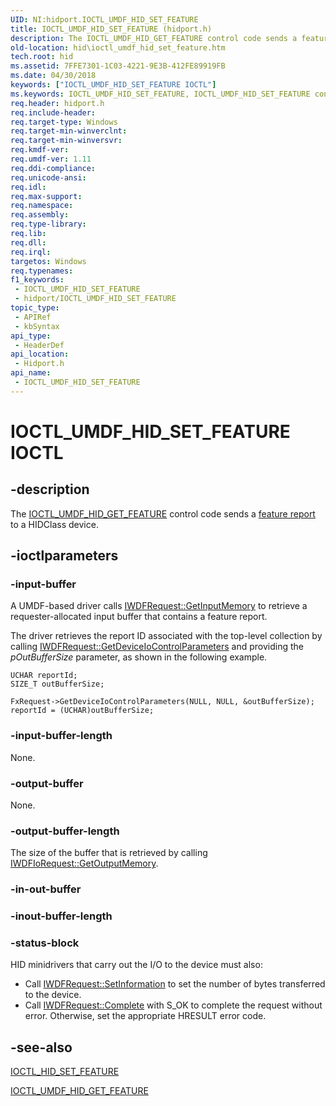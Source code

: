 ```yaml
---
UID: NI:hidport.IOCTL_UMDF_HID_SET_FEATURE
title: IOCTL_UMDF_HID_SET_FEATURE (hidport.h)
description: The IOCTL_UMDF_HID_GET_FEATURE control code sends a feature report to a HIDClass device.
old-location: hid\ioctl_umdf_hid_set_feature.htm
tech.root: hid
ms.assetid: 7FFE7301-1C03-4221-9E3B-412FE89919FB
ms.date: 04/30/2018
keywords: ["IOCTL_UMDF_HID_SET_FEATURE IOCTL"]
ms.keywords: IOCTL_UMDF_HID_SET_FEATURE, IOCTL_UMDF_HID_SET_FEATURE control, IOCTL_UMDF_HID_SET_FEATURE control code, hid.ioctl_umdf_hid_set_feature, hidport/IOCTL_UMDF_HID_SET_FEATURE, umdf.ioctl_umdf_hid_set_feature
req.header: hidport.h
req.include-header: 
req.target-type: Windows
req.target-min-winverclnt: 
req.target-min-winversvr: 
req.kmdf-ver: 
req.umdf-ver: 1.11
req.ddi-compliance: 
req.unicode-ansi: 
req.idl: 
req.max-support: 
req.namespace: 
req.assembly: 
req.type-library: 
req.lib: 
req.dll: 
req.irql: 
targetos: Windows
req.typenames: 
f1_keywords:
 - IOCTL_UMDF_HID_SET_FEATURE
 - hidport/IOCTL_UMDF_HID_SET_FEATURE
topic_type:
 - APIRef
 - kbSyntax
api_type:
 - HeaderDef
api_location:
 - Hidport.h
api_name:
 - IOCTL_UMDF_HID_SET_FEATURE
---
```


# IOCTL_UMDF_HID_SET_FEATURE IOCTL


## -description

The <a href="https://docs.microsoft.com/windows-hardware/drivers/ddi/hidport/ni-hidport-ioctl_umdf_hid_get_feature">IOCTL_UMDF_HID_GET_FEATURE</a> 
   control code sends a <a href="https://docs.microsoft.com/windows-hardware/drivers/hid/introduction-to-hid-concepts">feature report</a> to a HIDClass device.

## -ioctlparameters

### -input-buffer

A UMDF-based driver calls <a href="https://docs.microsoft.com/windows-hardware/drivers/ddi/wudfddi/nf-wudfddi-iwdfiorequest-getinputmemory">IWDFRequest::GetInputMemory</a> to retrieve a  requester-allocated input buffer that contains a feature report.

The driver retrieves the report ID associated with the top-level collection by calling <a href="https://docs.microsoft.com/windows-hardware/drivers/ddi/wudfddi/nf-wudfddi-iwdfiorequest-getdeviceiocontrolparameters">IWDFRequest::GetDeviceIoControlParameters</a> and providing the  <i>pOutBufferSize</i> parameter, as shown in the following example.
```
UCHAR reportId;
SIZE_T outBufferSize;

FxRequest->GetDeviceIoControlParameters(NULL, NULL, &outBufferSize);
reportId = (UCHAR)outBufferSize;

```


### -input-buffer-length

None.

### -output-buffer

None.

### -output-buffer-length

The size of the buffer that is retrieved by calling <a href="https://docs.microsoft.com/windows-hardware/drivers/ddi/wudfddi/nf-wudfddi-iwdfiorequest-getoutputmemory">IWDFIoRequest::GetOutputMemory</a>.

### -in-out-buffer

### -inout-buffer-length

### -status-block

HID minidrivers that carry out the I/O to the device must also:

<ul>
<li>Call <a href="https://docs.microsoft.com/windows-hardware/drivers/ddi/wudfddi/nf-wudfddi-iwdfiorequest-setinformation">IWDFRequest::SetInformation</a> to set the number of bytes transferred to the device.</li>
<li>Call <a href="https://docs.microsoft.com/windows-hardware/drivers/ddi/wudfddi/nf-wudfddi-iwdfiorequest-complete">IWDFRequest::Complete</a> with S_OK to complete the request without error. Otherwise, set the appropriate HRESULT error code.</li>
</ul>

## -see-also

<a href="https://docs.microsoft.com/windows-hardware/drivers/ddi/hidclass/ni-hidclass-ioctl_hid_set_feature">IOCTL_HID_SET_FEATURE</a>



<a href="https://docs.microsoft.com/windows-hardware/drivers/ddi/hidport/ni-hidport-ioctl_umdf_hid_get_feature">IOCTL_UMDF_HID_GET_FEATURE</a>


